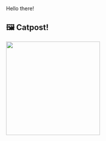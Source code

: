 Hello there!



## 🖼️ Catpost!

<sub>
    <img src="https://cdn2.thecatapi.com/images/EluG1wWFZ.jpg" height="256">
</sub>

